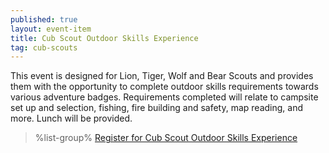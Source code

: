 ```yaml
---
published: true
layout: event-item
title: Cub Scout Outdoor Skills Experience
tag: cub-scouts
---
```


This event is designed for Lion, Tiger, Wolf and Bear Scouts and provides them with the opportunity to complete outdoor skills requirements towards various adventure badges. Requirements completed will relate to campsite set up and selection, fishing, fire building and safety, map reading, and more. Lunch will be provided.

> %list-group%
> <a href="https://scoutingevent.com/066-60798" class="list-group-item">Register for Cub Scout Outdoor Skills Experience</a>
